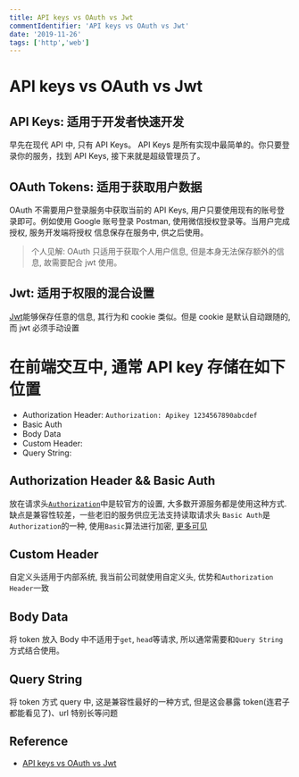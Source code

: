 ```yaml
---
title: API keys vs OAuth vs Jwt
commentIdentifier: 'API keys vs OAuth vs Jwt'
date: '2019-11-26'
tags: ['http','web']
---
```


# API keys vs OAuth vs Jwt

## API Keys: 适用于开发者快速开发

早先在现代 API 中, 只有 API Keys。 API Keys 是所有实现中最简单的。你只要登录你的服务，找到 API Keys, 接下来就是超级管理员了。

## OAuth Tokens: 适用于获取用户数据

OAuth 不需要用户登录服务中获取当前的 API Keys, 用户只要使用现有的账号登录即可。例如使用 Google 账号登录 Postman, 使用微信授权登录等。当用户完成授权, 服务开发端将授权
信息保存在服务中, 供之后使用。

> 个人见解: OAuth 只适用于获取个人用户信息, 但是本身无法保存额外的信息, 故需要配合 jwt 使用。

## Jwt: 适用于权限的混合设置

[Jwt](https://jwt.io/?utm_source=zapier.com&utm_medium=referral&utm_campaign=zapier)能够保存任意的信息, 其行为和 cookie 类似。但是 cookie 是默认自动跟随的, 而 jwt 必须手动设置

# 在前端交互中, 通常 API key 存储在如下位置

- Authorization Header: `Authorization: Apikey 1234567890abcdef`
- Basic Auth
- Body Data
- Custom Header:
- Query String:

## Authorization Header && Basic Auth

放在请求头[`Authorization`](https://developer.mozilla.org/en-US/docs/Web/HTTP/Headers/Authorization)中是较官方的设置, 大多数开源服务都是使用这种方式.缺点是兼容性较差，一些老旧的服务供应无法支持读取请求头
`Basic Auth`是`Authorization`的一种, 使用`Basic`算法进行加密, [更多可见](https://developer.mozilla.org/en-US/docs/Web/HTTP/Authentication#Authentication_schemes)

## Custom Header

自定义头适用于内部系统, 我当前公司就使用自定义头, 优势和`Authorization Header`一致

## Body Data

将 token 放入 Body 中不适用于`get`, `head`等请求, 所以通常需要和`Query String`方式结合使用。

## Query String

将 token 方式 query 中, 这是兼容性最好的一种方式, 但是这会暴露 token(连君子都能看见了)、url 特别长等问题

## Reference

- [API keys vs OAuth vs Jwt](https://medium.com/pixelpoint/best-practices-for-cache-control-settings-for-your-website-ff262b38c5a2)
